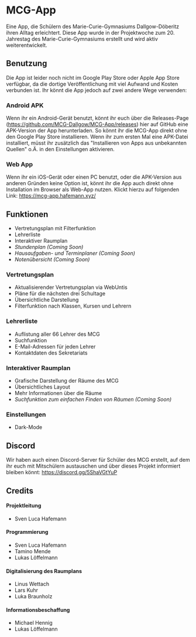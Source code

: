 # MCG-App
Eine App, die Schülern des Marie-Curie-Gymnasiums Dallgow-Döberitz ihren Alltag erleichtert.
Diese App wurde in der Projektwoche zum 20. Jahrestag des Marie-Curie-Gymnasiums erstellt und wird aktiv weiterentwickelt.

## Benutzung
Die App ist leider noch nicht im Google Play Store oder Apple App Store verfügbar, da die dortige Veröffentlichung mit viel Aufwand und Kosten verbunden ist. Ihr könnt die App jedoch auf zwei andere Wege verwenden:

### Android APK
Wenn ihr ein Android-Gerät benutzt, könnt ihr euch über die Releases-Page (https://github.com/MCG-Dallgow/MCG-App/releases) hier auf GitHub eine APK-Version der App herunterladen. So könnt ihr die MCG-App direkt ohne den Google Play Store installieren. Wenn ihr zum ersten Mal eine APK-Datei installiert, müsst ihr zusätzlich das "Installieren von Apps aus unbekannten Quellen" o.Ä. in den Einstellungen aktivieren.

### Web App
Wenn ihr ein iOS-Gerät oder einen PC benutzt, oder die APK-Version aus anderen Gründen keine Option ist, könnt ihr die App auch direkt ohne Installation im Browser als Web-App nutzen. Klickt hierzu auf folgenden Link: https://mcg-app.hafemann.xyz/

## Funktionen
- Vertretungsplan mit Filterfunktion
- Lehrerliste
- Interaktiver Raumplan
- *Stundenplan (Coming Soon)*
- *Hausaufgaben- und Terminplaner (Coming Soon)*
- *Notenübersicht (Coming Soon)*

### Vertretungsplan
- Aktualisierender Vertretungsplan via WebUntis
- Pläne für die nächsten drei Schultage
- Übersichtliche Darstellung
- Filterfunktion nach Klassen, Kursen und Lehrern

### Lehrerliste
- Auflistung aller 66 Lehrer des MCG
- Suchfunktion
- E-Mail-Adressen für jeden Lehrer
- Kontaktdaten des Sekretariats

### Interaktiver Raumplan
- Grafische Darstellung der Räume des MCG
- Übersichtliches Layout
- Mehr Informationen über die Räume
- *Suchfunktion zum einfachen Finden von Räumen (Coming Soon)*

### Einstellungen
- Dark-Mode

## Discord
Wir haben auch einen Discord-Server für Schüler des MCG erstellt, auf dem ihr euch mit Mitschülern austauschen und über dieses Projekt informiert bleiben könnt: https://discord.gg/5ShaVGtYuP

## Credits

#### Projektleitung
- Sven Luca Hafemann

#### Programmierung
- Sven Luca Hafemann
- Tamino Mende
- Lukas Löffelmann

#### Digitalisierung des Raumplans
- Linus Wettach
- Lars Kuhr
- Luka Braunholz

#### Informationsbeschaffung
- Michael Hennig
- Lukas Löffelmann
